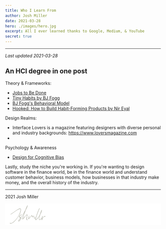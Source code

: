 ```yaml
---
title: Who I Learn From
author: Josh Miller
date: 2021-03-28
hero: ./images/hero.jpg
excerpt: All I ever learned thanks to Google, Medium, & YouTube
secret: true
---
```


---

_Last updated 2021-03-28_

## An HCI degree in one post

Theory & Frameworks:
- [Jobs to Be Done](http://www.whencoffeeandkalecompete.com "When Coffee and Kale Compete")
- [Tiny Habits by BJ Fogg ](https://tinyhabits.com "Tiny Habits") 
- [BJ Fogg's Behavioral Model](https://behaviormodel.org "Behavioral Model")
- [Hooked: How to Build Habit-Forming Products by Nir Eyal](https://www.amazon.com/Hooked-How-Build-Habit-Forming-Products/dp/1591847788 "Hooked")

Design Realms:
- Interface Lovers is a magazine featuring designers with diverse personal and industry backgrounds: https://www.loversmagazine.com
- 


Psychology & Awareness
- [Design for Cognitive Bias](https://abookapart.com/products/design-for-cognitive-bias "Design for Cognitive Bias")


Lastly, study the niche you're working in. If you're wanting to design software in the finance world, be in the finance world and understand customer behavior, business models, how businesses in that industry make money, and the overall history of the industry. 

---
2021 Josh Miller

<div className="Image__Small">
  <img
    src="./images/signature.svg"
    title="Logo Signature Josh Miller"
    alt="The end article signature of Josh Miller"
  />
</div>

